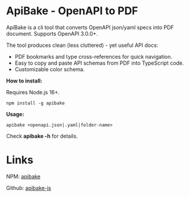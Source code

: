 # ApiBake - OpenAPI to PDF

ApiBake is a cli tool that converts OpenAPI json/yaml specs into PDF document. Supports OpenAPI 3.0.0+.

The tool produces clean (less cluttered) - yet useful API docs:
 - PDF bookmarks and type cross-references for quick navigation.
 - Easy to copy and paste API schemas from PDF into TypeScript code.
 - Customizable color schema.

**How to install:**

Requires Node.js 16+.

```
npm install -g apibake
```

**Usage:**

```
apibake <openapi.json|.yaml|folder-name>
```

Check **apibake -h** for details.

# Links

NPM: [apibake](https://www.npmjs.com/package/apibake)

Github: [apibake-js](https://github.com/curvednebula/apibake-js)
